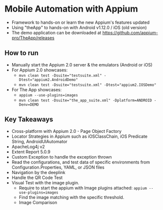# Mobile Automation with Appium 
- Framework to hands-on or learn the new Appium's features updated
- Using "theApp" to hands-on with Android v1.12.0 / iOS (old version)  
- The demo application can be downloaded at https://github.com/appium-pro/TheApp/releases

## How to run 
 - Manually start the Appium 2.0 server & the emulators (Android or iOS) 
 - For Appium 2.0 showcases:
   - ```mvn clean test -Dsuite="testsuite.xml" -Dtest="appium2.AndroidDemo"```
   - ```mvn clean test -Dsuite="testsuite.xml" -Dtest="appium2.IOSDemo"```
 - For The App showcases:
   - ```appium --use-plugins=images```
   - ```mvn clean test -Dsuite="the_app_suite.xml" -Dplatform=ANDROID -Denv=DEMO```
   
## Key Takeaways
 - Cross-platform with Appium 2.0 - Page Object Factory
 - Locator Strategies in Appium such as iOSClassChain, iOS Predicate String, AndroidUIAutomator
 - ApacheLog4j v2
 - Extent Report 5.0.9
 - Custom Exception to handle the exception thrown 
 - Read the configurations, and test data of specific environments from Configuration.Properties, YAML, or JSON files
 - Navigation by the deeplink
 - Handle the QR Code Test
 - Visual Test with the image plugin. 
   - Require to start the appium with Image plugins attached: ```appium --use-plugins=images```
   - Find the image matching with the specific threshold.
   - Image Comparison
